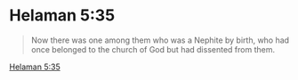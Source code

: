# Helaman 5:35

> Now there was one among them who was a Nephite by birth, who had once belonged to the church of God but had dissented from them.

[Helaman 5:35](https://www.churchofjesuschrist.org/study/scriptures/bofm/hel/5?lang=eng&id=p35#p35)


